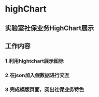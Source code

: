 # highChart
## 实验室社保业务HighChart展示
## 工作内容
### 1.利用hightchart展示图标
### 2.在json加入假数据进行交互
### 3.完成模版页面，突出社保业务特色
